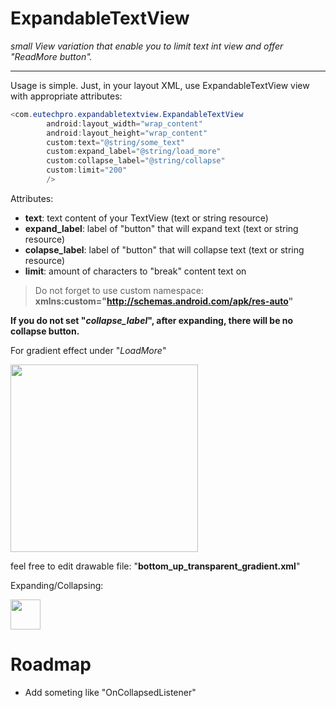 # ExpandableTextView

_small View variation that enable you to limit text int view and offer "ReadMore button"._

----

Usage is simple. Just, in your layout XML, use ExpandableTextView view with appropriate attributes:


```Java 
<com.eutechpro.expandabletextview.ExpandableTextView
        android:layout_width="wrap_content"
        android:layout_height="wrap_content"
        custom:text="@string/some_text"
        custom:expand_label="@string/load_more"
        custom:collapse_label="@string/collapse"
        custom:limit="200"
        />
```


Attributes:


- **text**: 			text content of your TextView (text or string resource)
- **expand_label**: 	label of "button" that will expand text (text or string resource)
- **colapse_label**: 	label of "button" that will collapse text (text or string resource)
- **limit**: 			amount of characters to "break" content text on

> Do not forget to use custom namespace:
__xmlns:custom="http://schemas.android.com/apk/res-auto"__  






    
    
__If you do not set "_collapse_label_", after expanding, there will be no collapse button.__



For gradient effect under "_LoadMore_" 

<img src="https://dl.dropboxusercontent.com/s/80x97zzwrbmh835/gradient.png"   width="300px">

feel free to edit drawable file: "__bottom_up_transparent_gradient.xml__"


Expanding/Collapsing:

<img src="https://dl.dropboxusercontent.com/s/6kq8soih5fchph9/collapsable_video.gif"   width="48">




# Roadmap


- Add someting like "OnCollapsedListener"


